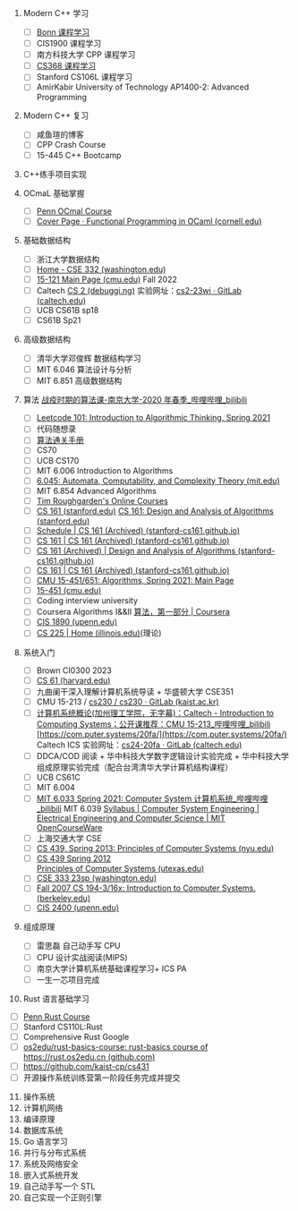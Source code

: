 1. Modern C++ 学习
   - [ ] [Bonn 课程学习](./week2/tasks/Bonn_CPP.md)
   - [ ] CIS1900 课程学习
   - [ ] 南方科技大学 CPP 课程学习
   - [ ] [CS368 课程学习](./week2/tasks/CS368.md)
   - [ ] Stanford CS106L 课程学习
   - [ ] AmirKabir University of Technology AP1400-2: Advanced Programming
2. Modern C++ 复习
   - [ ] 咸鱼瑄的博客
   - [ ] CPP Crash Course
   - [ ] 15-445 C++ Bootcamp
3. C++练手项目实现
4. OCmaL 基础掌握
   - [ ] [Penn OCmal Course](https://www.seas.upenn.edu/~cis120/23fa/schedule/)
   - [ ] [Cover Page · Functional Programming in OCaml (cornell.edu)](https://courses.cs.cornell.edu/cs3110/2021sp/textbook/)
5. 基础数据结构
   - [ ] 浙江大学数据结构
   - [ ] [Home - CSE 332 (washington.edu)](https://courses.cs.washington.edu/courses/cse332/23sp/)
   <!-- [Home - CSE 332 (washington.edu)](https://courses.cs.washington.edu/courses/cse332/23wi/) -->
   - [ ] [15-121 Main Page (cmu.edu)](https://www.cs.cmu.edu/~rdriley/121/index.html) Fall 2022
   - [ ] Caltech [CS 2 (debuggi.ng)](https://debuggi.ng/23wi/) 实验网址：[cs2-23wi · GitLab (caltech.edu)](https://gitlab.caltech.edu/cs2-23wi)
   - [ ] UCB CS61B sp18
   - [ ] CS61B Sp21
6. 高级数据结构
   - [ ] 清华大学邓俊辉 数据结构学习
   - [ ] MIT 6.046 算法设计与分析
   - [ ] MIT 6.851 高级数据结构
7. 算法
   [战疫时期的算法课-南京大学-2020 年春季\_哔哩哔哩\_bilibili](https://www.bilibili.com/video/BV11341167sn/?share_source=copy_web&vd_source=400d0ff743c6d48be4704900c57dfd98)

   - [ ] [Leetcode 101: Introduction to Algorithmic Thinking, Spring 2021](https://algorithmicthinking.github.io/#/)
   - [ ] 代码随想录
   - [ ] [算法通关手册](https://algo.itcharge.cn/)
   - [ ] CS70
   - [ ] UCB CS170
   - [ ] MIT 6.006 Introduction to Algorithms
   - [ ] [6.045: Automata, Computability, and Complexity Theory (mit.edu)](https://people.csail.mit.edu/rrw/6.045-2020/index.html)
   - [ ] MIT 6.854 Advanced Algorithms
   - [ ] [Tim Roughgarden's Online Courses](http://timroughgarden.org/videos.html)
   - [ ] [CS 161 (stanford.edu)](http://web.stanford.edu/class/cs161/index.html) [CS 161: Design and Analysis of Algorithms (stanford.edu)](https://web.stanford.edu/class/archive/cs/cs161/cs161.1166/)
   - [ ] [Schedule | CS 161 (Archived) (stanford-cs161.github.io)](https://stanford-cs161.github.io/winter2021/schedule/)
   - [ ] [CS 161 | CS 161 (Archived) (stanford-cs161.github.io)](https://stanford-cs161.github.io/winter2022/)
   - [ ] [CS 161 (Archived) | Design and Analysis of Algorithms (stanford-cs161.github.io)](https://stanford-cs161.github.io/winter2021/)
   - [ ] [CS 161 | CS 161 (Archived) (stanford-cs161.github.io)](https://stanford-cs161.github.io/winter2022/)
   - [ ] [CMU 15-451/651: Algorithms, Spring 2021: Main Page](https://www.cs.cmu.edu/~15451-s21/schedule.html)
   - [ ] [15-451 (cmu.edu)](https://www.cs.cmu.edu/~15451/)
   - [ ] Coding interview university
   - [ ] Coursera Algorithms I&&II [算法，第一部分 | Coursera](https://www.coursera.org/learn/algorithms-part1)
   - [ ] [CIS 1890 (upenn.edu)](https://www.cis.upenn.edu/~cis1890/)
   - [ ] [CS 225 | Home (illinois.edu)](https://courses.engr.illinois.edu/cs225/sp2023/)(理论)

8. 系统入门
   - [ ] Brown CI0300 2023
   - [ ] [CS 61 (harvard.edu)](https://cs61.seas.harvard.edu/site/2022/#gsc.tab=0)
   - [ ] 九曲阑干深入理解计算机系统导读 + 华盛顿大学 CSE351
   - [ ] CMU 15-213 / [cs230 / cs230 · GitLab (kaist.ac.kr)](https://cp-git.kaist.ac.kr/cs230/cs230)
   - [ ] [计算机系统概论(加州理工学院，无字幕)：Caltech - Introduction to Computing Systems；公开课推荐：CMU 15-213\_哔哩哔哩\_bilibili](https://www.bilibili.com/video/av8707332/?vd_source=85acf0a59ded02e4c75ae1158baca207)
         [https://com.puter.systems/20fa/](https://com.puter.systems/20fa/) Caltech ICS
         实验网址：[cs24-20fa · GitLab (caltech.edu)](https://gitlab.caltech.edu/cs24-20fa)
   - [ ] DDCA/COD 阅读 + 华中科技大学数字逻辑设计实验完成 + 华中科技大学组成原理实验完成（配合台湾清华大学计算机结构课程）
   - [ ] UCB CS61C
   - [ ] MIT 6.004
   - [ ] [MIT 6.033 Spring 2021: Computer System 计算机系统\_哔哩哔哩\_bilibili](https://www.bilibili.com/video/BV12T4y1R78D/?vd_source=85acf0a59ded02e4c75ae1158baca207)
         MIT 6.039 [Syllabus | Computer System Engineering | Electrical Engineering and Computer Science | MIT OpenCourseWare](https://ocw.mit.edu/courses/6-033-computer-system-engineering-spring-2018/pages/syllabus/)
   - [ ] 上海交通大学 CSE
   - [ ] [CS 439, Spring 2013: Principles of Computer Systems (nyu.edu)](https://cs.nyu.edu/~mwalfish/classes/ut/s13-cs439/index.html)
   - [ ] [CS 439 Spring 2012 <BR>Principles of Computer Systems (utexas.edu)](https://www.cs.utexas.edu/~dahlin/Classes/439/index.html)
   - [ ] [CSE 333 23sp (washington.edu)](https://courses.cs.washington.edu/courses/cse333/23sp/)
   - [ ] [Fall 2007 CS 194-3/16x: Introduction to Computer Systems. (berkeley.edu)](https://people.eecs.berkeley.edu/~adj/cs16x/)
   - [ ] [CIS 2400 (upenn.edu)](https://www.seas.upenn.edu/~cis2400/22fa/)
9. 组成原理
   - [ ] 雷思磊 自己动手写 CPU
   - [ ] CPU 设计实战阅读(MIPS)
   - [ ] 南京大学计算机系统基础课程学习+ ICS PA
   - [ ] 一生一芯项目完成
10. Rust 语言基础学习

- [ ] [Penn Rust Course](http://cis198-2016s.github.io/)
- [ ] Stanford CS110L:Rust
- [ ] Comprehensive Rust Google
- [ ] [os2edu/rust-basics-course: rust-basics course of https://rust.os2edu.cn (github.com)](https://github.com/os2edu/rust-basics-course)
- [ ] https://github.com/kaist-cp/cs431
- [ ] 开源操作系统训练营第一阶段任务完成并提交

11. 操作系统
12. 计算机网络
13. 编译原理
14. 数据库系统
15. Go 语言学习
16. 并行与分布式系统
17. 系统及网络安全
18. 嵌入式系统开发
19. 自己动手写一个 STL
20. 自己实现一个正则引擎
